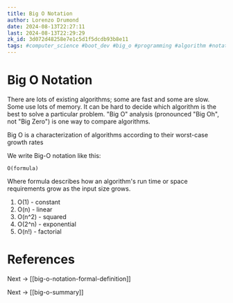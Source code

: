 ```yaml
---
title: Big O Notation
author: Lorenzo Drumond
date: 2024-08-13T22:27:11
last: 2024-08-13T22:29:29
zk_id: 3d072d48258e7e1c5d1f5dcdb93b8e11
tags: #computer_science #boot_dev #big_o #programming #algorithm #notation
---
```



# Big O Notation

There are lots of existing algorithms; some are fast and some are slow. Some use lots of memory. It can be hard to decide which algorithm is the best to solve a particular problem. "Big O" analysis (pronounced "Big Oh", not "Big Zero") is one way to compare algorithms.

   Big O is a characterization of algorithms according to their worst-case growth rates

We write Big-O notation like this:

```
O(formula)
```

Where formula describes how an algorithm's run time or space requirements grow as the input size grows.

1. O(1) - constant
2. O(n) - linear
3. O(n^2) - squared
4. O(2^n) - exponential
5. O(n!) - factorial


# References

Next -> [[big-o-notation-formal-definition]]

Next -> [[big-o-summary]]
